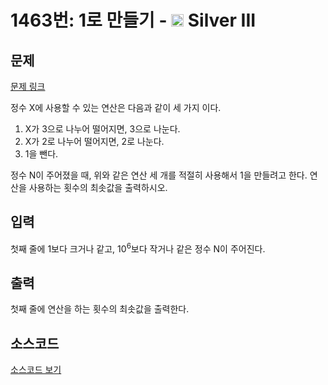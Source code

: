 # 1463번: 1로 만들기 - <img src="https://static.solved.ac/tier_small/8.svg" style="height:20px" /> Silver III

<!-- performance -->

<!-- 문제 제출 후 깃허브에 푸시를 했을 때 제출한 코드의 성능이 입력될 공간입니다.-->

<!-- end -->

## 문제

[문제 링크](https://boj.kr/1463)

<p>정수 X에 사용할 수 있는 연산은 다음과 같이 세 가지 이다.</p>

<ol>
<li>X가 3으로 나누어 떨어지면, 3으로 나눈다.</li>
<li>X가 2로 나누어 떨어지면, 2로 나눈다.</li>
<li>1을 뺀다.</li>
</ol>

<p>정수 N이 주어졌을 때, 위와 같은 연산 세 개를 적절히 사용해서 1을 만들려고 한다. 연산을 사용하는 횟수의 최솟값을 출력하시오.</p>

## 입력

<p>첫째 줄에 1보다 크거나 같고, 10<sup>6</sup>보다 작거나 같은 정수 N이 주어진다.</p>

## 출력

<p>첫째 줄에 연산을 하는 횟수의 최솟값을 출력한다.</p>

## 소스코드

[소스코드 보기](1로%20만들기.js)